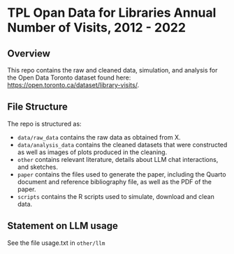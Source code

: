 # TPL Opan Data for Libraries Annual Number of Visits, 2012 - 2022

## Overview

This repo contains the raw and cleaned data, simulation, and analysis for the Open Data Toronto dataset found here: https://open.toronto.ca/dataset/library-visits/.

## File Structure

The repo is structured as:

-   `data/raw_data` contains the raw data as obtained from X.
-   `data/analysis_data` contains the cleaned datasets that were constructed as well as images of plots produced in the cleaning.
-   `other` contains relevant literature, details about LLM chat interactions, and sketches.
-   `paper` contains the files used to generate the paper, including the Quarto document and reference bibliography file, as well as the PDF of the paper. 
-   `scripts` contains the R scripts used to simulate, download and clean data.


## Statement on LLM usage

See the file usage.txt in `other/llm`

